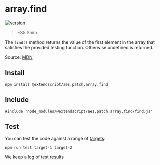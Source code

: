 # array.find

[![version](https://img.shields.io/npm/v/@extendscript/aes.patch.array.find.svg)](https://www.npmjs.org/package/@extendscript/aes.patch.array.find)

> ES5 Shim

The `find()` method returns the value of the first element in the array that satisfies the provided testing function. Otherwise undefined is returned.

Source: [MDN](https://developer.mozilla.org/en-US/docs/Web/JavaScript/Reference/Global_Objects/Array/find)

## Install

    npm install @extendscript/aes.patch.array.find

## Include

    #include 'node_modules/@extendscript/aes.patch.array.find/find.js'

## Test

You can test the code against a range of [targets](https://github.com/nbqx/fakestk/blob/master/resources/versions.json):

    npm run test target-1 target-2

We keep [a log of test results](./test/results_log.md)
